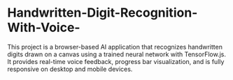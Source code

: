# Handwritten-Digit-Recognition-With-Voice-
This project is a browser-based AI application that recognizes handwritten digits drawn on a canvas using a trained neural network with TensorFlow.js. It provides real-time voice feedback, progress bar visualization, and is fully responsive on desktop and mobile devices.
